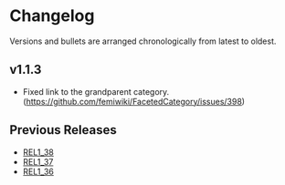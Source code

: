 # Changelog

Versions and bullets are arranged chronologically from latest to oldest.

## v1.1.3

- Fixed link to the grandparent category. (https://github.com/femiwiki/FacetedCategory/issues/398)

## Previous Releases

- [REL1_38](https://github.com/femiwiki/FacetedCategory/blob/REL1_38/CHANGELOG.md)
- [REL1_37](https://github.com/femiwiki/FacetedCategory/blob/REL1_37/CHANGELOG.md)
- [REL1_36](https://github.com/femiwiki/FacetedCategory/blob/REL1_36/CHANGELOG.md)
